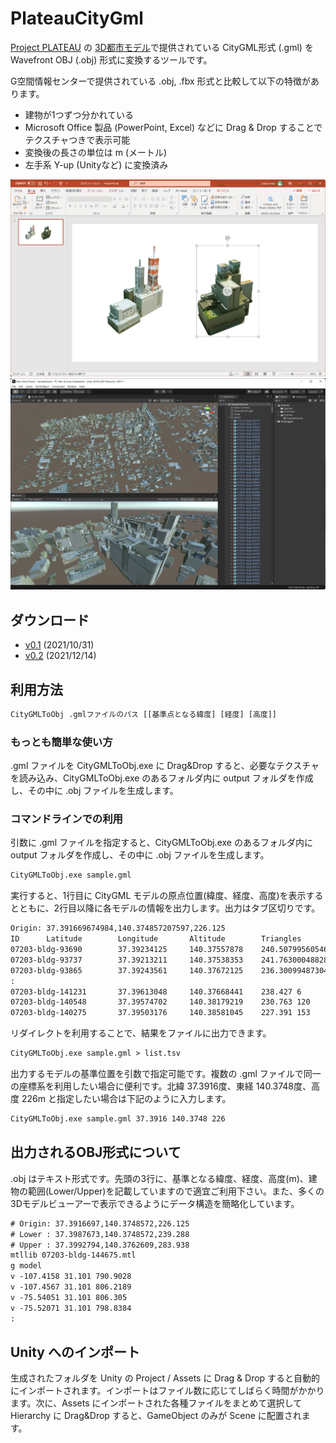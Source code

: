 # PlateauCityGml

[Project PLATEAU](https://www.mlit.go.jp/plateau/) の [3D都市モデル](https://www.geospatial.jp/ckan/dataset/plateau)で提供されている CityGML形式 (.gml) を Wavefront OBJ (.obj) 形式に変換するツールです。

G空間情報センターで提供されている .obj, .fbx 形式と比較して以下の特徴があります。

- 建物が1つずつ分かれている
- Microsoft Office 製品 (PowerPoint, Excel) などに Drag & Drop することでテクスチャつきで表示可能
- 変換後の長さの単位は m (メートル)
- 左手系 Y-up (Unityなど) に変換済み

![PowerPointへの貼り付け例](images/2021-10-31-22-54-24.png)
![Unityへのインポート例](images/2021-10-31-22-56-11.png)

## ダウンロード

- [v0.1](https://github.com/ksasao/PlateauCityGmlSharp/releases/download/v0.1/CityGMLToObj_v0.1.zip) (2021/10/31)
- [v0.2](https://github.com/ksasao/PlateauCityGmlSharp/releases/download/v0.2/CityGMLToObj_v0.2.zip) (2021/12/14)

## 利用方法

```txt
CityGMLToObj .gmlファイルのパス [[基準点となる緯度] [経度] [高度]]
```

### もっとも簡単な使い方

.gml ファイルを CityGMLToObj.exe に Drag&Drop すると、必要なテクスチャを読み込み、CityGMLToObj.exe のあるフォルダ内に output フォルダを作成し、その中に .obj ファイルを生成します。

### コマンドラインでの利用

引数に .gml ファイルを指定すると、CityGMLToObj.exe のあるフォルダ内に output フォルダを作成し、その中に .obj ファイルを生成します。

```txt
CityGMLToObj.exe sample.gml
```

実行すると、1行目に CityGML モデルの原点位置(緯度、経度、高度)を表示するとともに、2行目以降に各モデルの情報を出力します。出力はタブ区切りです。

```txt
Origin: 37.391669674984,140.374857207597,226.125
ID      Latitude        Longitude       Altitude        Triangles       Name
07203-bldg-93690        37.39234125     140.37557878    240.507995605469        6
07203-bldg-93737        37.39213211     140.37538353    241.763000488281        10
07203-bldg-93865        37.39243561     140.37672125    236.300994873047        6
:
07203-bldg-141231       37.39613048     140.37668441    238.427 6
07203-bldg-140548       37.39574702     140.38179219    230.763 120     郡山地方広域消防組合消防本部
07203-bldg-140275       37.39503176     140.38581045    227.391 153
```

リダイレクトを利用することで、結果をファイルに出力できます。

```txt
CityGMLToObj.exe sample.gml > list.tsv
```

出力するモデルの基準位置を引数で指定可能です。複数の .gml ファイルで同一の座標系を利用したい場合に便利です。北緯 37.3916度、東経 140.3748度、高度 226m と指定したい場合は下記のように入力します。

```txt
CityGMLToObj.exe sample.gml 37.3916 140.3748 226
```

## 出力されるOBJ形式について

.obj はテキスト形式です。先頭の3行に、基準となる緯度、経度、高度(m)、建物の範囲(Lower/Upper)を記載していますので適宜ご利用下さい。また、多くの3Dモデルビューアーで表示できるようにデータ構造を簡略化しています。

```txt
# Origin: 37.3916697,140.3748572,226.125
# Lower : 37.3987673,140.3748572,239.288
# Upper : 37.3992794,140.3762609,283.938
mtllib 07203-bldg-144675.mtl
g model
v -107.4158 31.101 790.9028
v -107.4567 31.101 806.2189
v -75.54051 31.101 806.305
v -75.52071 31.101 798.8384
:
```

## Unity へのインポート

生成されたフォルダを Unity の Project / Assets に Drag & Drop すると自動的にインポートされます。インポートはファイル数に応じてしばらく時間がかかります。次に、Assets にインポートされた各種ファイルをまとめて選択して Hierarchy に Drag&Drop すると、GameObject のみが Scene に配置されます。
